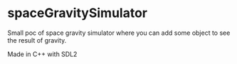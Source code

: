 # spaceGravitySimulator

Small poc of space gravity simulator where you can add some object to see the result of gravity.

Made in C++ with SDL2